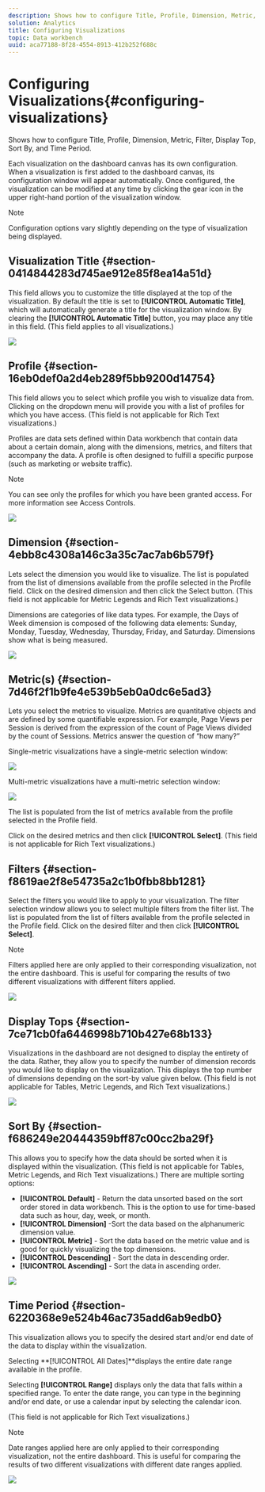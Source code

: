 ```yaml
---
description: Shows how to configure Title, Profile, Dimension, Metric, Filter, Display Top, Sort By, and Time Period.
solution: Analytics
title: Configuring Visualizations
topic: Data workbench
uuid: aca77188-8f28-4554-8913-412b252f688c
---
```


# Configuring Visualizations{#configuring-visualizations}

Shows how to configure Title, Profile, Dimension, Metric, Filter, Display Top, Sort By, and Time Period.

Each visualization on the dashboard canvas has its own configuration. When a visualization is first added to the dashboard canvas, its configuration window will appear automatically. Once configured, the visualization can be modified at any time by clicking the gear icon in the upper right-hand portion of the visualization window.

>[!NOTE]
>
>Configuration options vary slightly depending on the type of visualization being displayed.

## Visualization Title {#section-0414844283d745ae912e85f8ea14a51d}

This field allows you to customize the title displayed at the top of the visualization. By default the title is set to **[!UICONTROL Automatic Title]**, which will automatically generate a title for the visualization window. By clearing the **[!UICONTROL Automatic Title]** button, you may place any title in this field. (This field applies to all visualizations.)

![](assets/title.png)

## Profile {#section-16eb0def0a2d4eb289f5bb9200d14754}

This field allows you to select which profile you wish to visualize data from. Clicking on the dropdown menu will provide you with a list of profiles for which you have access. (This field is not applicable for Rich Text visualizations.)

Profiles are data sets defined within Data workbench that contain data about a certain domain, along with the dimensions, metrics, and filters that accompany the data. A profile is often designed to fulfill a specific purpose (such as marketing or website traffic).

>[!NOTE]
>
>You can see only the profiles for which you have been granted access. For more information see Access Controls.

![](assets/profile.png)

## Dimension {#section-4ebb8c4308a146c3a35c7ac7ab6b579f}

Lets select the dimension you would like to visualize. The list is populated from the list of dimensions available from the profile selected in the Profile field. Click on the desired dimension and then click the Select button. (This field is not applicable for Metric Legends and Rich Text visualizations.)

Dimensions are categories of like data types. For example, the Days of Week dimension is composed of the following data elements: Sunday, Monday, Tuesday, Wednesday, Thursday, Friday, and Saturday. Dimensions show what is being measured.

![](assets/dimension.png)

## Metric(s) {#section-7d46f2f1b9fe4e539b5eb0a0dc6e5ad3}

Lets you select the metrics to visualize. Metrics are quantitative objects and are defined by some quantifiable expression. For example, Page Views per Session is derived from the expression of the count of Page Views divided by the count of Sessions. Metrics answer the question of “how many?”

Single-metric visualizations have a single-metric selection window:

![](assets/metrics2.png)

Multi-metric visualizations have a multi-metric selection window:

![](assets/metrics.png)

The list is populated from the list of metrics available from the profile selected in the Profile field.

Click on the desired metrics and then click **[!UICONTROL Select]**. (This field is not applicable for Rich Text visualizations.)

## Filters {#section-f8619ae2f8e54735a2c1b0fbb8bb1281}

Select the filters you would like to apply to your visualization. The filter selection window allows you to select multiple filters from the filter list. The list is populated from the list of filters available from the profile selected in the Profile field. Click on the desired filter and then click **[!UICONTROL Select]**. 

>[!NOTE]
>
>Filters applied here are only applied to their corresponding visualization, not the entire dashboard. This is useful for comparing the results of two different visualizations with different filters applied.

![](assets/filter.png)

## Display Tops {#section-7ce71cb0fa6446998b710b427e68b133}

Visualizations in the dashboard are not designed to display the entirety of the data. Rather, they allow you to specify the number of dimension records you would like to display on the visualization. This displays the top number of dimensions depending on the sort-by value given below. (This field is not applicable for Tables, Metric Legends, and Rich Text visualizations.)

![](assets/display_top.png)

## Sort By {#section-f686249e20444359bff87c00cc2ba29f}

This allows you to specify how the data should be sorted when it is displayed within the visualization. (This field is not applicable for Tables, Metric Legends, and Rich Text visualizations.) There are multiple sorting options:

* **[!UICONTROL Default]** - Return the data unsorted based on the sort order stored in data workbench. This is the option to use for time-based data such as hour, day, week, or month. 
* **[!UICONTROL Dimension]** -Sort the data based on the alphanumeric dimension value. 
* **[!UICONTROL Metric]** - Sort the data based on the metric value and is good for quickly visualizing the top dimensions. 
* **[!UICONTROL Descending]** - Sort the data in descending order. 
* **[!UICONTROL Ascending]** - Sort the data in ascending order.

![](assets/sort_by.png)

## Time Period {#section-6220368e9e524b46ac735add6ab9edb0}

This visualization allows you to specify the desired start and/or end date of the data to display within the visualization.

Selecting **[!UICONTROL All Dates]**displays the entire date range available in the profile.

Selecting **[!UICONTROL Range]** displays only the data that falls within a specified range. To enter the date range, you can type in the beginning and/or end date, or use a calendar input by selecting the calendar icon.

(This field is not applicable for Rich Text visualizations.)

>[!NOTE]
>
>Date ranges applied here are only applied to their corresponding visualization, not the entire dashboard. This is useful for comparing the results of two different visualizations with different date ranges applied.

![](assets/time_period.png)

